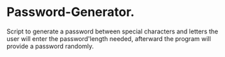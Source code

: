 # Password-Generator.

Script to generate  a password between special characters and letters
the user will enter the password'length needed,
afterward the program will provide a password randomly.
